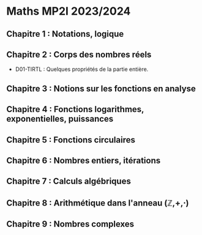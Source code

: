 # Maths MP2I 2023/2024

## Chapitre 1 : Notations, logique

## Chapitre 2 : Corps des nombres réels

- D01-TIRTL : Quelques propriétés de la partie entière.

## Chapitre 3 : Notions sur les fonctions en analyse

## Chapitre 4 : Fonctions logarithmes, exponentielles, puissances

## Chapitre 5 : Fonctions circulaires

## Chapitre 6 : Nombres entiers, itérations

## Chapitre 7 : Calculs algébriques

## Chapitre 8 : Arithmétique dans l'anneau (ℤ,+,⋅)

## Chapitre 9 : Nombres complexes

